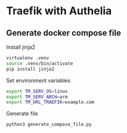 # Traefik with Authelia

## Generate docker compose file

Install jinja2

```sh
virtualenv .venv
source .venv/bin/activate
pip install jinja2
```

Set environment variables

```sh
export TM_SERV_OS=linux
export TM_SERV_ARCH=arm
export TM_URL_TRAEFIK=example.com
```

Generate file

```python
python3 generate_compose_file.py
```